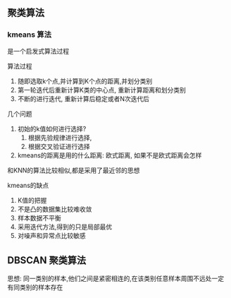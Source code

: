 #

## 聚类算法

### kmeans 算法

是一个启发式算法过程

算法过程

1. 随即选取k个点,并计算到K个点的距离,并划分类别
1. 第一轮迭代后重新计算K类的中心点, 重新计算距离和划分类别
1. 不断的进行迭代, 重新计算后稳定或者N次迭代后

几个问题

1. 初始的k值如何进行选择?
    1. 根据先验规律进行选择,
    1. 根据交叉验证进行选择
1. kmeans的距离是用的什么距离: 欧式距离, 如果不是欧式距离会怎样

和KNN的算法比较相似,都是采用了最近邻的思想

kmeans的缺点

1. K值的把握
1. 不是凸的数据集比较难收敛
1. 样本数据不平衡
1. 采用迭代方法,得到的只是局部最优
1. 对噪声和异常点比较敏感


## DBSCAN 聚类算法

思想: 同一类别的样本,他们之间是紧密相连的,在该类别任意样本周围不远处一定有同类别的样本存在

